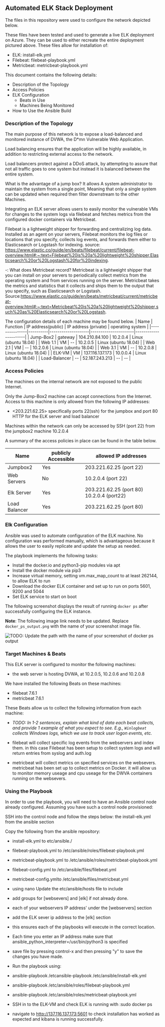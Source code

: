 ## Automated ELK Stack Deployment

The files in this repository were used to configure the network depicted below.



These files have been tested and used to generate a live ELK deployment on Azure. They can be used to either recreate the entire deployment pictured above. These files allow for installation of:

  - ELK: install-elk.yml
  - Filebeat: filebeat-playbook.yml
  - Metricbeat: metricbeat-playbook.yml

This document contains the following details:

- Description of the Topology
- Access Policies
- ELK Configuration
  - Beats in Use
  - Machines Being Monitored
- How to Use the Ansible Build


### Description of the Topology

The main purpose of this network is to expose a load-balanced and monitored instance of DVWA, the D*mn Vulnerable Web Application.

Load balancing ensures that the application will be highly available, in addition to restricting external access to the network.

Load balancers protect against a DDoS attack, by attempting to assure that not all traffic goes to one system but instead it is balanced between the entire system.

What is the advantage of a jump box? 
It allows A system administrator to maintain the system from a single point, 
Meaning that only a single system can be updated when required then filter downstream to the other Machines.

Integrating an ELK server allows users to easily monitor the vulnerable VMs for changes to the system logs via filebeat and fetches metrics from the configured docker containers via Metricbeat.

Filebeat is a lightweight shipper for forwarding and centralizing log data. 
Installed as an agent on your servers, Filebeat monitors the log files or locations that you specify, collects log events, and forwards them either to Elasticsearch or Logstash for indexing.
source: https://www.elastic.co/guide/en/beats/filebeat/current/filebeat-overview.html#:~:text=Filebeat%20is%20a%20lightweight%20shipper,Elasticsearch%20or%20Logstash%20for%20indexing.

-: What does Metricbeat record?
Metricbeat is a lightweight shipper that you can install on your servers to periodically collect metrics from the operating system and from services running on the server. 
Metricbeat takes the metrics and statistics that it collects and ships them to the output that you specify, such as Elasticsearch or Logstash.
Source:https://www.elastic.co/guide/en/beats/metricbeat/current/metricbeat-overview.html#:~:text=Metricbeat%20is%20a%20lightweight%20shipper,such%20as%20Elasticsearch%20or%20Logstash.

The configuration details of each machine may be found below.
| Name          | Function | IP address(public) | IP address (private) | operating system     |
|---------------|----------|--------------------|----------------------|----------------------|
| Jump-Box2     | gateway  | 104.210.84.100     | 10.2.0.4             | Linux (ubuntu 18.04) |
| Web 1.1       | VM       | --                 | 10.2.0.5             | Linux (ubuntu 18.04) |
| Web 2.1       | VM       | --                 | 10.2.0.6             | Linux (ubuntu 18.04) |
| Web 3.1       | VM       | --                 | 10.2.0.8             | Linux (ubuntu 18.04) |
| ELK-VM        | VM       | 137.116.137.173    | 10.0.0.4             | Linux (ubuntu 18.04) |
| Load-Balancer | --       | 52.187.243.213     | --                   | --                   |
### Access Policies

The machines on the internal network are not exposed to the public Internet. 

Only the Jump-Box2 machine can accept connections from the Internet. Access to this machine is only allowed from the following IP addresses:
- <203.221.62.25> 
specifically ports 22(ssh) for the jumpbox and port 80 HTTP for the ELK server and load balancer


Machines within the network can only be accessed by SSH (port 22) from the jumpbox2 machine 10.2.0.4

A summary of the access policies in place can be found in the table below.

| Name          | publicly Accessible | allowed IP addresses                      |
|---------------|---------------------|-------------------------------------------|
| Jumpbox2      | Yes                 | 203.221.62.25 (port 22)                   |
| Web Servers   | No                  | 10.2.0.4 (port 22)                        |
| Elk Server    | Yes                 | 203.221.62.25 (port 80) 10.2.0.4 (port22) |
| Load Balancer | Yes                 | 203.221.62.25 (port 80)                   |


### Elk Configuration

Ansible was used to automate configuration of the ELK machine. 
No configuration was performed manually, which is advantageous because it allows the user to easily replicate and update the setup as needed.

The playbook implements the following tasks:
- Install the docker.io and python3-pip modules via apt
- Install the docker module via pip3
- Increase virtual memory, setting vm.max_map_count to at least 262144, to allow ELK to run
- Download the docker ELK container and set up to run on ports 5601, 9200 and 5044
- Set ELK service to start on boot

The following screenshot displays the result of running `docker ps` after successfully configuring the ELK instance.


**Note**: The following image link needs to be updated. Replace `docker_ps_output.png` with the name of your screenshot image file.  


![TODO: Update the path with the name of your screenshot of docker ps output](Images/docker_ps_output.png)

### Target Machines & Beats
This ELK server is configured to monitor the following machines:
- the web server is hosting DVWA, at 10.2.0.5, 10.2.0.6 and 10.2.0.8

We have installed the following Beats on these machines:
- filebeat 7.6.1 
- metricbeat 7.6.1

These Beats allow us to collect the following information from each machine:
- _TODO: In 1-2 sentences, explain what kind of data each beat collects, and provide 1 example of what you expect to see. E.g., `Winlogbeat` collects Windows logs, which we use to track user logon events, etc._

- filebeat will collect specific log events from the webservers and index them. in this case Filebeat has been setup to collect system logs and will return entries from syslog and auth.log

- metricbeat will collect metrics on specified services on the websevers. metricbeat has been set up to collect metrics on Docker. it will allow us to monitor memory useage and cpu useage for the DWVA containers running on the websevers. 


### Using the Playbook
In order to use the playbook, you will need to have an Ansible control node already configured. Assuming you have such a control node provisioned: 

SSH into the control node and follow the steps below:
the install-elk.yml from the ansible section

 Copy the following from the ansible repository:
 - install-elk.yml to etc/ansible./
 - filebeat-playbook.yml to /etc/ansible/roles/filebeat-playbook.yml
 - metricbeat-playbook.yml to /etc/ansible/roles/metricbeat-playbook.yml
 - filebeat-config.yml to /etc/ansible/files/filebeat.yml
 - metricbeat-config.ymlto /etc/ansible/files/metricbeat.yml
 
- using nano Update the etc/ansible/hosts file to include
- add groups for [websevers] and [elk] if not already done.
- each of your webservers IP address' under the [webservers] section
- add the ELK sever ip address to the [elk] section
- this ensures each of the playbooks will execute in the correct location.
- Each time you enter an IP address make sure that ansible_python_interpreter=/usr/bin/python3 is specified 
- save file by pressing control-x and then pressing "y" to save the changes you have made.

- Run the playbook using:

- ansible-playbook /etcansible-playbook /etc/ansible/install-elk.yml
- ansible-playbook /etc/ansible/roles/filebeat-playbook.yml
- ansible-playbook /etc/ansible/roles/metricbeat-playbook.yml

- SSH in to the ELK-VM and check ELK is running with :sudo docker ps 
- navigate to http://137.116.137.173:5601 to check installation has worked as expected and kibana is running successfully.

